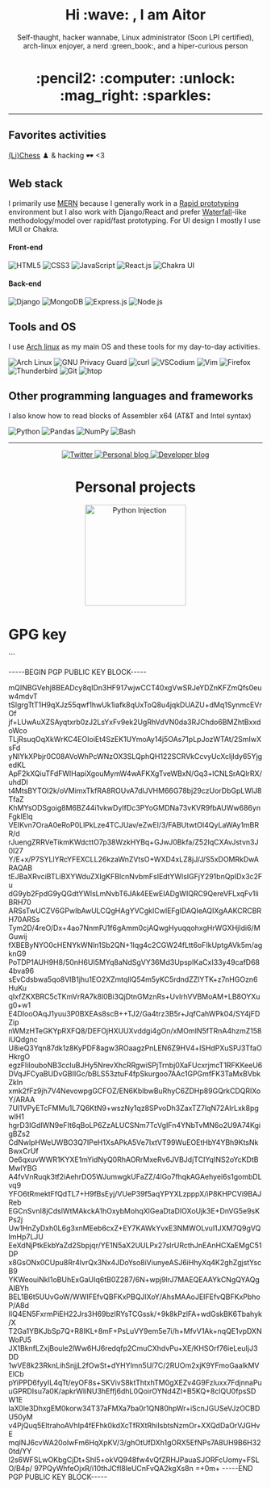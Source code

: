 
<h1 align="center">Hi :wave: , I am Aitor</h1>
<p align="center">Self-thaught, hacker wannabe, Linux administrator (Soon LPI certified), arch-linux enjoyer, a nerd :green_book:, and a hiper-curious person</p>
<h1 align="center">:pencil2: :computer: :unlock: :mag_right: :sparkles:</h1>
<hr/>

## Favorites activities
[(Li)Chess](https://lichess.org/@/torswq) ♟️ & hacking 🕶️ <3
  
## Web stack
I primarily use [MERN](https://www.mongodb.com/mern-stack) because I generally work in a [Rapid prototyping](https://en.wikipedia.org/wiki/Software_prototyping#Throwaway_prototyping) environment but I also work with Django/React and prefer [Waterfall](https://en.wikipedia.org/wiki/Waterfall_model)-like methodology/model  over rapid/fast prototyping. For UI design I mostly I use MUI or Chakra.
  
#### Front-end
![HTML5](https://img.shields.io/static/v1?style=for-the-badge&message=HTML5&color=E34F26&logo=HTML5&logoColor=FFFFFF&label=)
![CSS3](https://img.shields.io/static/v1?style=for-the-badge&message=CSS3&color=1572B6&logo=CSS3&logoColor=FFFFFF&label=)
![JavaScript](https://img.shields.io/static/v1?style=for-the-badge&message=JavaScript&color=222222&logo=JavaScript&logoColor=F7DF1E&label=)
![React.js](https://img.shields.io/static/v1?style=for-the-badge&message=React&color=222222&logo=React&logoColor=61DAFB&label=)
![Chakra UI](https://img.shields.io/static/v1?style=for-the-badge&message=Chakra+UI&color=319795&logo=Chakra+UI&logoColor=FFFFFF&label=)
#### Back-end
![Django](https://img.shields.io/static/v1?style=for-the-badge&message=Django&color=092E20&logo=Django&logoColor=FFFFFF&label=)
![MongoDB](https://img.shields.io/static/v1?style=for-the-badge&message=MongoDB&color=47A248&logo=MongoDB&logoColor=FFFFFF&label=)
![Express.js](https://img.shields.io/static/v1?style=for-the-badge&message=Express&color=000000&logo=Express&logoColor=FFFFFF&label=)
![Node.js](https://img.shields.io/static/v1?style=for-the-badge&message=Node.js&color=339933&logo=Node.js&logoColor=FFFFFF&label=)

  
## Tools and OS
I use [Arch linux](https://archlinux.org/) as my main OS and these tools for my day-to-day activities.
  
![Arch Linux](https://img.shields.io/static/v1?style=for-the-badge&message=Arch+Linux&color=1793D1&logo=Arch+Linux&logoColor=FFFFFF&label=)
![GNU Privacy Guard](https://img.shields.io/static/v1?style=for-the-badge&message=GNU+Privacy+Guard&color=0093DD&logo=GNU+Privacy+Guard&logoColor=FFFFFF&label=)
![curl](https://img.shields.io/static/v1?style=for-the-badge&message=curl&color=073551&logo=curl&logoColor=FFFFFF&label=)
![VSCodium](https://img.shields.io/static/v1?style=for-the-badge&message=VSCodium&color=2F80ED&logo=VSCodium&logoColor=FFFFFF&label=)
![Vim](https://img.shields.io/static/v1?style=for-the-badge&message=Vim&color=019733&logo=Vim&logoColor=FFFFFF&label=)
![Firefox](https://img.shields.io/static/v1?style=for-the-badge&message=Firefox&color=FF7139&logo=Firefox&logoColor=FFFFFF&label=)
![Thunderbird](https://img.shields.io/static/v1?style=for-the-badge&message=Thunderbird&color=0A84FF&logo=Thunderbird&logoColor=FFFFFF&label=)
![Git](https://img.shields.io/static/v1?style=for-the-badge&message=Git&color=F05032&logo=Git&logoColor=FFFFFF&label=)
![htop](https://img.shields.io/static/v1?style=for-the-badge&message=htop&color=009020&logo=htop&logoColor=FFFFFF&label=)
## Other programming languages and frameworks
I also know how to read blocks of Assembler x64 (AT&T and Intel syntax)
  
![Python](https://img.shields.io/static/v1?style=for-the-badge&message=Python&color=3776AB&logo=Python&logoColor=FFFFFF&label=)
![Pandas](https://img.shields.io/static/v1?style=for-the-badge&message=pandas&color=150458&logo=pandas&logoColor=FFFFFF&label=)
![NumPy](https://img.shields.io/static/v1?style=for-the-badge&message=NumPy&color=013243&logo=NumPy&logoColor=FFFFFF&label=)
![Bash](https://img.shields.io/static/v1?style=for-the-badge&message=Bash&color=4EAA25&logo=GNU+Bash&logoColor=FFFFFF&label=)


----------------------------------------------


<div align="center">
  <a href="https://twitter.com/torswq" target="_blank">
    <img alt="Twitter" src="https://img.shields.io/badge/-Twitter-0d97ec?labelColor=white&logo=Twitter&style=flat">
  </a>
  <a href="https://torswq.github.io" target="_blank">
    <img alt="Personal blog" src="https://img.shields.io/badge/-Personal%20blog-85623b?labelColor=white&logo=data%3Aimage%2Fpng%3Bbase64%2CiVBORw0KGgoAAAANSUhEUgAAACAAAAAgCAYAAABzenr0AAAABHNCSVQICAgIfAhkiAAAAAlwSFlzAAACaQAAAmkB5bpdnwAAABl0RVh0U29mdHdhcmUAd3d3Lmlua3NjYXBlLm9yZ5vuPBoAAAQYSURBVFiFtZfdT1t1GMc%2Fz%2B8UWsdLwXgxRSJboolposlIabvCAsZoajKGJktEMv8Ar3xJTFzG1KGbF75cej0di3c6FoMXC6uzLSDjZq43RreFDXSJCRRKBrTnPF6cltQWgW3t9%2B78vs%2F5fb%2FnOc%2Fv5RF2iVgs5l1aWulTlSNAJ2gH0FKgl0BugV4VYWx5eXEinU5v7GZe2SkgGo0%2BYdtmGHQIaCqjHXcOERFFdXN8GRjN5WRkdvaXvx7IQG9vr29tLX8CeAfYA9iqmgQZM8ZMOI5ljMmfVtWXtpl%2BVYQvvV7rdDweX9u1gc7Onsfr6vQHoMsV5ix4Ppyejt8BiER6BhxHz4nQsN3XlWDKtj2vzszE%2F97RQFdX9%2FPG8CPQBlw3xhlMpVLXi3w43PM%2B6BnA7FK8iDsi5pXJySu%2F%2Fa%2BBYLB3r2XlZ4AngfFczjc4O3spU%2BQjke433Ww8MBZE7K7Jycn5CgORSOQRVSuOm%2FaLU1OJAdwiK%2FCHDqo6E4D3IQwATPl8nr5iTWymUdWcALpESFuWDpWKx2Ixr6o9WgVxgPC9e7kPig8G3KUG8jZgizivJ5PJldI3Fhezb4F0VEG8KPteMNi7d9NAPi8ngT2qnC0tOIBQKNQMerx64iCiDZaVHwYwsVjMK8IgYDuO%2Bagy2HMYeKyaBgoYCgQC9WZxcfkFoBlIzMxcuV1pQAZqIA7gb25%2BtM%2BA6S8MjJVHBAKBelVerpEBVLXfAJ0AIuZyhUW%2F%2Fxkq9%2F9q4oAB3QdgjP1HOes4sr%2BG4gD7De7%2Fz5cvPQBV01xjA%2F773c%2BrDoN7dnui0WjFvxbRTOUrVUXGADcAbNs8XeHOODdrbOCGAWYBVLWvwl4m8ztQURvVgiqzRsRd%2F8ZwpDygcK8br5UB0AumpaXpMrCsysFg8FB7eYgIF2qknslml3424%2BPj6yDnAcuy7FPlUcboReCfGhgYTafTGwYgl%2BMUsApyLBTqea40KplMrqjySZXFs7btGYHCcVy4On8FWCL6nXsEl0RnF78GqrkiPi9eUDc3Ip%2FP8ykwBTxrTN35o0ePWkUunU5vGOMMAetVEE%2B1tjZ9VnzY6lL6K9AO%2FOTzeQbj8fhSkQ%2BFuo%2BJ8M1DiC9YlgaTyeRCccD6D7twK9ve3nEJ9DBwIJ93%2BtvankrMz8%2FdBZifn7vW1ta%2BKiIvlpvfBW4b48RSqdSfpYNbTlLIxPdAGHBAvvV49GQikZgDCIej%2FSCjQCOAKsj2dlKqudemp6fvlhPbtmbr6%2FZxVX0XaABsYFJExhxHJyzLMo5jfwzEtjGRBb5obW064y73SuyYxkKbNgy8AfjL6EJzquLW82Z3mlHlHORGtvrq%2BzJQRCAQqG9s9PeKmEJ7zj7c9lyBDHBTlavgjGWzmfhu2%2FN%2FAYNDlAHZmf3fAAAAAElFTkSuQmCC&style=flat">
  </a>
  <a href="https://dev.to/torswq" target="_blank">
    <img alt="Developer blog" src="https://img.shields.io/badge/Dev.to-Developer%20blog-white?logo=dev.to&labelColor=black&style=flat">
  </a>
</div>

<h1 align="center">Personal projects</h1>
<div align="center">
  <a href="https://github.com/torswq/PInjection" target="_blank">
    <img alt="Python Injection" width=200 src=https://github.com/torswq/PInjection/blob/8dd6423228bd2d87961dba3d5b8b74cd3473e8ca/isologotipo/pinjection-iso-gs-1-alpha.png>
  </a>
</div>

<h1 id="gpg-key">GPG key</h1>
```

-----BEGIN PGP PUBLIC KEY BLOCK-----

mQINBGVehj8BEADcy8qIDn3HF917wjwCCT40xgVwSRJeYDZnKFZmQfs0euw4mdvT
tSlgrgTtT1H9qXJz55qwf1hwUk1iafk8qUxToQ8u4jqkDUAZU+dMq1SynmcEVrOf
jf+LUwAuXZSAyqtxrb0zJ2LsYxFv9ek2UgRhVdVN0da3RJChdo6BMZhtBxxdoWco
TLjRsuqOqXkWrKC4EOIoiEt4SzEK1UYmoAy14j5OAs71pLpJozWTAt/2SmIwXsFd
yNIYkXPbjr0C08AVoWhPcWNzOX3SLQphQH122SCRVkCcvyUcXcIjldy65YjgedKL
ApF2kXQiuTFdFWlHapiXgouMymW4wAFKXgTveWBxN/Gq3+lCNLSrAQlrRX/uhdDl
t4MtsBYTOI2k/oVMimxTkfRA8ROUvA7dlJVHM66G78bj29czUorDbGpLWlJ8TfaZ
KhMYsODSgoig8M6BZ44i1vkwDyIfDc3PYoGMDNa73vKVR9fbAUWw686ynFgkIElq
VEIKvn7OraA0eRoP0LlPkLze4TCJUav/eZwEl/3/FABUtwtOI4QyLaWAy1mBRR/d
rJuengZRRVeTikmKWdcttO7p38WzkHYBq+GJwJ0Bkfa/Z52IqCXAvJstvn3J0I27
Y/E+x/P7SYLlYRcYFEXCLL26kzaWnZVtsO+WXD4xLZ8jJ/J/S5xDOMRkDwARAQAB
tEJBaXRvciBTLiBXYWduZXIgKFBlcnNvbmFsIEdtYWlsIGFjY291bnQpIDx3c2Fu
dG9yb2FpdG9yQGdtYWlsLmNvbT6JAk4EEwEIADgWIQRC9QereVFLxqFv1liBRH70
ARSsTwUCZV6GPwIbAwULCQgHAgYVCgkICwIEFgIDAQIeAQIXgAAKCRCBRH70ARSs
Tym2D/4reO/Dx+4ao7NnmPJ1f6gAmm0cjAQwgHyuqqohxgHrWGXHjIdi6/MGuwij
fXBEByNYO0cHENYkWNln1Sb2QN+1lqg4c2CGW24fLtt6oFIkUptgAVk5m/agknG9
PoTDP1AUH9H8/50nH6UI5MYq8aNdSgVY36Md3UpspIKaCxI33y49cafD684bva96
sEvCdsbwa5qo8VIB1jhu1EO2XZmtqllQ54m5yKC5rdndZZlYTK+z7nHGOzn6HuKu
qIxfZKXBRC5cTKmVrRA7k8l0Bi3QjDtnGMznRs+UvlrhVVBMoAM+LB8OYXug0+w1
E4DIooOAqJ1yuu3P0BXEAs8scB++TJ2/Ga4trz3B5r+JqfCahWPk04/SY4jFDZip
nWMzHTeGKYpRXFQ8/DEFOjHXUUXvddgi4gOn/xMOmIN5fTRnA4hzmZ158iUQdgnc
U8ieQ3Yqn87dk1z8KyPDF8agw3ROaagzPnLEN6Z9HV4+lSHdPXuSPJ3TfaOHkrgO
egzFliIouboNB3ccIuBJHy5NrevXhcRRgwiSPjTrnbj0XaFUcxrjmcT1RFKKeeU6
DVqJFCyaBUDvGBIIGc/bBLS53ztuF4fpSkurgoo7AAc1GPGmfFK3TaMxBVbkZkIn
xmk2fFz9jh7V4NevowpgGCFOZ/EN6KblbwBuRhyC6ZDHp89GQrkCDQRlXoY/ARAA
7Ul1VPyETcFMMu1L7Q6KtN9+wszNy1qz8SPvoDh3ZaxTZ7lqN72AIrLxk8pgwlH1
hgrD3IGdlWN9eFIt6qBoLP6ZzALUCSNm7TcVgIFn4YNbTvMN6o2U9A74KgigBZs2
CdNwlpHWeUWBO3Q7IPeH1XsAPkA5Ve7IxtVT99WuEOEtHbY4YBh9KtsNkBwxCrUf
Oe6qxuvWWR1KYXE1mYidNyQ0RhAORrMxeRv6JVBJdjTCIYqINS2oYcKDtBMwlYBG
A4fvVnRuqk3tf2iAehrDO5WJumwgkUFaZZ/4lGo7fhqkAGAehyei6s1gombDLvq9
YFO6tRmektFfQdTL7+H9fBsEyj/VUeP39f5aqYPYXLzpppX/iP8KHPCVi9BAJReb
EGCnSvnI8jCdslWtMAkckA1hOxybMohqXlGeaDtaDIOXoUjk3E+DnVG5e9sKPs2j
Uw1HnZyDxh0L6g3xnMEeb6cxZ+EY7KAWkYvxE3NMWOLvul1JXM7Q9gVQImHp7LJU
EeXdNjPtkEkbYaZd2Sbpjqr/YE1N5aX2UULPx27slrURcthJnEAnHCXaEMgC51DP
x8GsONx0CUpu8Rr4lvrQx3Nx4JDoYso8iViunyeASJ6iHhyXq4K2ghZgjstYscB9
YKWeouiNkI1oBUhExGaUIq6tB0Z287/6N+wpj9lrJ7MAEQEAAYkCNgQYAQgAIBYh
BEL1B6t5UUvGoW/WWIFEfvQBFKxPBQJlXoY/AhsMAAoJEIFEfvQBFKxPbhoP/A8d
IIQ4EN5FxrmPiEH22Jrs3H69bzIRYsTCGssk/+9k8kPzlFA+wdGskBK6Tbahyk/X
T2Ga1YBKJbSp7Q+R8IKL+8mF+PsLuVY9em5e7i/h+MfvV1Ak+nqQE1vpDXNWoPJ5
JX1BknfLZxjBoule2lWw6HJ6redqfp2CmuCXhdvPu+XE/KHSOrf76ieLeuIjJ3DD
1wVE8k23RknLihSnjjL2fOwSt+dYHYlmn5U/7C/2RUOm2xjK9YFmoGaalkMVElCb
pYiPPD6fyyIL4qTt/eyOF8s+SKVivS8ktThtxhTM0gXEZv4G9Fzluxx7FdjnnaPu
uGPRDIsu7a0K/apkrWIiNU3hEffj6dhL0QoirOYNd4ZI+B5KQ+8clQU0fpsSDW1E
laX0le3DhxgEM0korw34T37aFMXa7ba0r1QN80hpWr+iScnJGUSeVJzOCBDU50yM
v4PjQuq5EltrahoAVhIp4fEFhk0kdXcTfRXtRhiIsbtsNzmOr+XXQdDaOrVJGHvE
mqINJ6cvWA20oIwFm6HqXpKV/3/ghOtUfDXh1gORX5EfNPs7A8UH9B6H320td/YY
l2s6WFSLwOKbgCjDt+ShI5+okVQ948fw4vQfZRHJPauaSJORFcUomy+FSLO/B4p/
97PQyWhfeOjxR/i10thJCfI8leUCnFvQA2kgXs8n
=+0m+
-----END PGP PUBLIC KEY BLOCK-----
```
